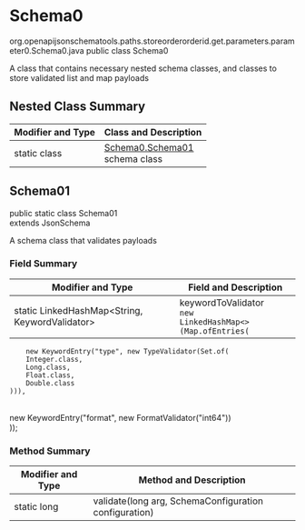 # Schema0
org.openapijsonschematools.paths.storeorderorderid.get.parameters.parameter0.Schema0.java
public class Schema0

A class that contains necessary nested schema classes, and classes to store validated list and map payloads

## Nested Class Summary
| Modifier and Type | Class and Description |
| ----------------- | ---------------------- |
| static class | [Schema0.Schema01](#schema01)<br> schema class |

## Schema01
public static class Schema01<br>
extends JsonSchema

A schema class that validates payloads
### Field Summary
| Modifier and Type | Field and Description |
| ----------------- | ---------------------- |
| static LinkedHashMap<String, KeywordValidator> | keywordToValidator<br/><code>new LinkedHashMap<>(Map.ofEntries(<br/>
        new KeywordEntry("type", new TypeValidator(Set.of(
        Integer.class,
        Long.class,
        Float.class,
        Double.class
    ))),
<br/>
        new KeywordEntry("format", new FormatValidator("int64"))
<br/>
));</code>

### Method Summary
| Modifier and Type | Method and Description |
| ----------------- | ---------------------- |
| static long | validate(long arg, SchemaConfiguration configuration) |
